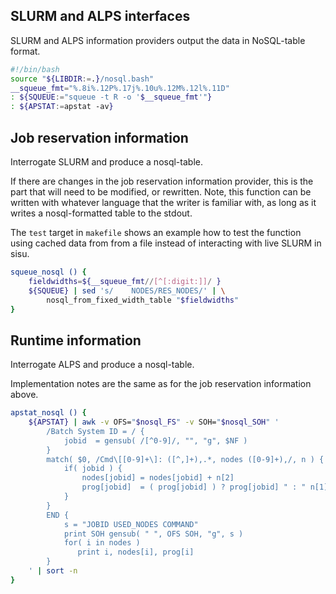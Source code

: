 SLURM and ALPS interfaces
-------------------------

SLURM and ALPS information providers output the data in NoSQL-table
format.

```bash
#!/bin/bash
source "${LIBDIR:=.}/nosql.bash"
__squeue_fmt="%.8i%.12P%.17j%.10u%.12M%.12l%.11D"
: ${SQUEUE:="squeue -t R -o '$__squeue_fmt'"}
: ${APSTAT:=apstat -av}
```


Job reservation information
---------------------------

Interrogate SLURM and produce a nosql-table.

If there are changes in the job reservation information provider,
this is the part that will need to be modified, or rewritten. Note,
this function can be written with whatever language that the writer is
familiar with, as long as it writes a nosql-formatted table
to the stdout.

The `test` target in `makefile` shows an example how to test the
function using cached data from from a file instead of interacting
with live SLURM in sisu.

```bash
squeue_nosql () {
    fieldwidths=${__squeue_fmt//[^[:digit:]]/ }
    ${SQUEUE} | sed 's/    NODES/RES_NODES/' | \
        nosql_from_fixed_width_table "$fieldwidths"
}
```


Runtime information
-------------------

Interrogate ALPS and produce a nosql-table.

Implementation notes are the same as for the job
reservation information above.

```bash
apstat_nosql () {
    ${APSTAT} | awk -v OFS="$nosql_FS" -v SOH="$nosql_SOH" '
        /Batch System ID = / {
            jobid  = gensub( /[^0-9]/, "", "g", $NF )
        }
        match( $0, /Cmd\[[0-9]+\]: ([^,]+),.*, nodes ([0-9]+),/, n ) {
            if( jobid ) {
                nodes[jobid] = nodes[jobid] + n[2]
                prog[jobid]  = ( prog[jobid] ) ? prog[jobid] " : " n[1] : n[1]
            }
        }
        END {
            s = "JOBID USED_NODES COMMAND"
            print SOH gensub( " ", OFS SOH, "g", s )
            for( i in nodes )
               print i, nodes[i], prog[i]
        }
    ' | sort -n
}
```
